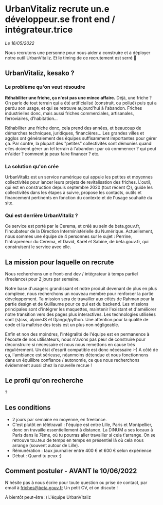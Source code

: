 # UrbanVitaliz recrute un.e développeur.se front end / intégrateur.trice

*Le 16/05/2022*

Nous recrutons une personne pour nous aider à construire et à déployer notre outil UrbanVitaliz. Et le timing de ce recrutement est serré 😬

## UrbanVitaliz, kesako ?

### Le problème qu'on veut résoudre
**Réhabiliter une friche, ça n'est pas une mince affaire.**
Déjà, une friche ? On parle de tout terrain qui a été artificialisé (construit, ou pollué) puis qui a perdu son usage, et qui se retrouve aujourd'hui à l'abandon. Friches industrielles donc, mais aussi friches commerciales, artisanales, ferroviaires, d'habitation...

Réhabiliter une friche donc, cela prend des années, et beaucoup de démarches techniques, juridiques, financières... Les grandes villes et agglos ont généralement des équipes suffisamment importantes pour gérer ça. Par contre, la plupart des "petites" collectivités sont démunies quand elles doivent gérer un tel terrain à l'abandon : par où commencer ? qui peut m'aider ? comment je peux faire financer ? etc.

### La solution qu'on crée
UrbanVitaliz est un service numérique qui appuie les petites et moyennes collectivités pour lancer leurs projets de revitalisation des friches.
L'outil, qui est en construction depuis septembre 2020 (tout récent 😊), guide les collectivités dans les étapes à suivre, propose les contacts, outils et financement pertinents en fonction du contexte et de l'usage souhaité du site. 

### Qui est derrière UrbanVitaliz ?
Ce service est porté par le Cerema, et créé au sein de beta.gouv.fr, l'incubateur de la Direction Interministérielle du Numérique.
Actuellement, nous sommes une équipe de 4 personnes sur le sujet : Perrine, l'intrapreneur du Cerema, et David, Karel et Sabine, de beta.gouv.fr, qui construisent le service avec elle.

## La mission pour laquelle on recrute
Nous recherchons un·e front-end dev / intégrateur à temps partiel (freelance) pour 2 jours par semaine.

Notre base d'usagers grandissant et notre produit devenant de plus en plus complexe, nous recherchons un nouveau membre 
pour renforcer la partie développement. Ta mission sera de travailler aux côtés de Rahman pour la partie design et de Guillaume pour ce qui est du backend.
Les missions principales sont d'intégrer les maquettes, maintenir l'existant et d'améliorer notre transition vers des pages plus interactives.
Les technologies utilisées sont (s)css, alpineJS et Django/python. Une attention pour la qualité de code et la maîtrise des tests est un plus non négligeable.

Enfin et non des moindres, l'intégralité de l'équipe est en permanence à l'écoute de nos utilisateurs, nous n'avons pas peur de construire pour déconstruire si nécessaire et nous nous remettons en cause très régulièrement. Un état d'esprit compatible est donc nécessaire :-)
A côté de ça, l'ambiance est sérieuse, néanmoins détendue et nous fonctionnons dans un équilibre confiance / autonomie, ce que nous recherchons évidemment aussi chez la nouvelle recrue !

## Le profil qu'on recherche
?

## Les conditions
- 2 jours par semaine en moyenne, en freelance.
- C'est plutôt en télétravail : l'équipe est entre Lille, Paris et Montpellier, donc on travaille essentiellement à distance. La DINUM a ses locaux à Paris dans le 7ème, où tu pourras aller travailler si cela t'arrange. On se retrouve tou.te.s de temps en temps en présentiel là où cela nous arrange (souvent autour de Lille).
- Rémunération : taux journalier entre 400 € et 600 € selon expérience
- Début : Quand tu peux :)

## Comment postuler - AVANT le 10/06/2022

N'hésite pas à nous écrire pour toute question ou prise de contact, par email à friches@beta.gouv.fr 
Un petit CV, et on discute !


A bientôt peut-être :)
L'équipe UrbanVitaliz


